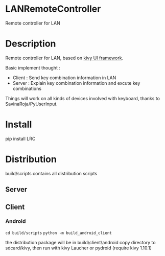 # LANRemoteController
Remote controller for LAN

# Description
Remote controller for LAN, based on [kivy UI framework](https://github.com/kivy/kivy).

Basic implement thought :
- Client : Send key combination information in LAN
- Server : Explain key combination information and excute key combinations
    
    
Things will work on all kinds of devices involved with keyboard, thanks to SavinaRoja/PyUserInput.

# Install

pip install LRC

# Distribution

build/scripts contains all distribution scripts

## Server


## Client

### Android

`cd build/scripts`
`python -m build_android_client`

the distribution package will be in build\client\android
copy directory to sdcard/kivy, then run with kivy Laucher or pydroid (require kivy 1.10.1)


